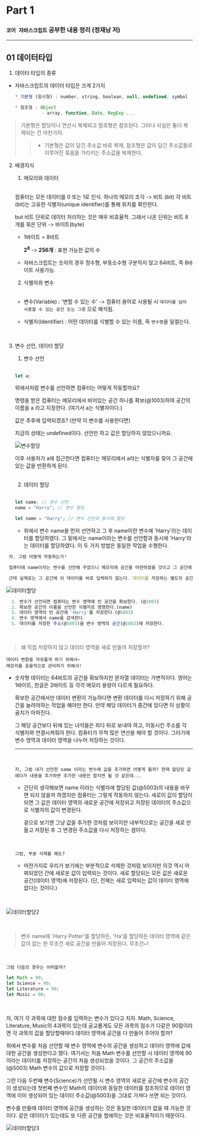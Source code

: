 # Part 1

### `코어 자바스크립트` 공부한 내용 정리 (정재남 저)

---

## 01 데이터타입

1. 데이터 타입의 종류

- 자바스크립트의 데이터 타입은 크게 2가지

  ```js
  * 기본형 (원시형) : number, string, boolean, null, undefined, symbol

  * 참조형 : Object
            - array, function, Date, RegExp ...
  ```

> 기본형은 할당이나 연산시 복제되고 참조형은 참조된다.
> 그러나 사실은 둘다 복제되는 건 마찬가지.
>
> > - 기본형은 값이 담긴 주소값 바로 복제, 참조형은 값이 담긴 주소값들로 이루어진 묶음을 가리키는 주소값을 복제한다.

2.  배경지식

    1. 메모리와 데이터

      <br>

    컴퓨터는 모든 데이터를 0 또는 1로 인식.
    하나의 메모리 조각 -> 비트 (bit)
    각 비트(bit)는 고유한 식별자(unique identifier)를 통해 위치를 확인한다.

    but 비트 단위로 데이터 처리하는 것은 매우 비효율적.
    그래서 나온 단위는 비트 8개를 묶은 단위 -> 바이트(byte)

    - 1바이트 = 8비트

      **2<sup>8</sup>** -> **256개** : 표현 가능한 값의 수

    - 자바스크립트는 숫자의 경우 정수형, 부동소수형 구분하지 않고 64비트, 즉 8바이트 사용가능.

    2. 식별자와 변수

    <br>

    - 변수(Variable) : '변할 수 있는 수' -> 컴퓨터 용어로 사용될 시 `데이터를 담아 사용할 수 있는 공간 또는 그릇` 으로 해석됨.
    - 식별자(Identifier) : 어떤 데이터를 식별할 수 있는 이름, 즉 `변수명`을 일컬는다.

      <br>

3.  변수 선언, 데이터 할당

    1. 변수 선언

      <br>

    ```js
    let a;
    ```

    위에서처럼 변수를 선언하면 컴퓨터는 어떻게 작동할까요?

    명령을 받은 컴퓨터는 메모리에서 비어있는 공간 하나를 확보(@1003)하여 공간의 이름을 a 라고 지정한다. (여기서 a는 식별자이다.)

    값은 추후에 입력되겠죠? (만약 이 변수를 사용한다면)

    지금의 상태는 undefined이다. 선언만 하고 값은 할당하지 않았으니까요.

    ![변수할당](https://user-images.githubusercontent.com/79234473/135016129-c50690a0-2b52-45d1-ac6b-8a64b8403461.png)

    이후 사용자가 a에 접근한다면 컴퓨터는 메모리에서 a라는 식별자를 찾아 그 공간에 있는 값을 반환하게 된다.

    <br>

    2. 데이터 할당

    <br>

    ```js
    let name; // 변수 선언
    name = "Harry"; // 변수 할당

    let name = "Harry"; // 변수 선언과 동시에 할당
    ```

    - 위에서 변수 name을 먼저 선언하고 그 후 name이란 변수에 'Harry'라는 데이터를 할당하였다.
      그 밑에서는 name이라는 변수를 선언함과 동시에 'Harry'라는 데이터를 할당하였다. 이 두 가지 방법은 동일한 작업을 수행한다.

```js
 자, 그럼 어떻게 작동하는가?

 컴퓨터에 name이라는 변수를 선언해 주었으니 메모리에 공간을 마련하였을 것이고 그 공간에 'Harry'라는 데이터를 넣어주면 된다.

 근데 실제로는 그 공간에 이 데이터를 바로 입력하지 않는다. 데이터를 저장하는 별도의 공간이 존재한다.
```

![데이터할당](https://user-images.githubusercontent.com/79234473/135016133-f305a65c-beb4-425b-94f1-3639f6513a25.png)

```js
  1. 변수가 선언되면 컴퓨터는 변수 영역에 빈 공간을 확보한다. (@1003)
  2. 확보한 공간의 이름을 선언한 식별자로 명명한다.(name)
  3. 데이터 영역의 빈 공간에 'Harry'를 저장한다.(@5003)
  4. 변수 영역에서 name을 검색한다.
  5. 데이터를 저장한 주소(@5003)을 변수 영역의 공간(@1003)에 저장한다.
```

  <br>

> 왜 직접 저장하지 않고 데이터 영역을 새로 만들어 저장할까?

    데이터 변환을 자유롭게 하기 위해서~
    메모리를 효율적으로 관리하기 위해서!

- 숫자형 데이터는 64비트의 공간을 확보하지만 문자열 데이터는 가변적이다. 영어는 1바이트, 한글은 2바이트 등 각각 메모리 용량이 다르게 필요하다.

  확보한 공간에서만 데이터 변환이 가능하다면 변환 데이터를 다시 저장하기 위해 공간을 늘려야하는 작업을 해야만 한다. 만약 해당 데이터가 중간에 있다면 이 상황이 골치가 아파진다.

  그 해당 공간보다 뒤에 있는 녀석들은 죄다 뒤로 보내야 하고, 이동시킨 주소를 각 식별자와 연결시켜줘야 한다. 컴퓨터가 무척 많은 연산을 해야 할 것이다. 그러기에 변수 영역과 데이터 영역을 나누어 저장하는 것이다.

  ***

  <br>

      자, 그럼 내가 선언한 name 이라는 변수에 값을 추가하면 어떻게 될까? 현재 할당된 값에다가 내용을 추가하면 추가한 내용만 합치면 될 것 같은데...

  - 간단히 생각해보면 name 이라는 식별자에 할당된 값(@5003)의 내용을 바꾸면 되지 않을까 하겠지만 컴퓨터는 그렇게 작동하지 않는다. 새로이 값이 할당이 되면 그 값은 데이터 영역의 새로운 공간에 저장되고 저장된 데이터의 주소값으로 식별자의 값이 변경된다.

    겉으로 보기엔 그냥 값을 추가한 것처럼 보이지만 내부적으로는 공간을 새로 만들고 저장된 후 그 변경된 주소값을 다시 저장하는 셈이다.

    <br>

  ```
  그럼, 부분 삭제를 해도?
  ```

  - 마찬가지로 우리가 보기에는 부분적으로 삭제한 것처럼 보이지만 이것 역시 어찌되었던 간에 새로운 값이 입력되는 것이다. 새로 할당되는 모든 값은 새로운 공간(데이터 영역)에 저장된다. (단, 전제는 새로 입력되는 값이 데이터 영역에 없다는 것이다.)

<br>

![데이터할당2](https://user-images.githubusercontent.com/79234473/135081883-0cea60bf-0aa3-43e6-b183-24f548dda77e.png)

  <br>

> 변수 name에 'Harry Potter'를 할당하든, 'Ha'를 할당하든 데이터 영역에 같은 값이 없는 한 무조건 새로 공간을 만들어 저장된다. 무조건~!

<br>

    그럼 다음의 경우는 어떠할까?

```js
let Math = 90;
let Science = 90;
let Literature = 90;
let Music = 90;
```

  <br>

자, 여기 각 과목에 대한 점수를 입력하는 변수가 있다고 치자. Math, Science, Literature, Music의 4과목이 있는데 공교롭게도 모든 과목의 점수가 다같은 90점이라면 각 과목의 값을 할당할때마다 데이터 영역에 공간을 다 만들어 주어야 할까?

위에서 변수를 처음 선언할 때 변수 영역에 변수의 공간을 생성하고 데이터 영역에 값에 대한 공간을 생성한다고 했다. 여기서는 처음 Math 변수를 선언할 시 데이터 영역에 90 이라는 데이터를 저장하는 공간이 처음 생성되었을 것이다. 그 공간의 주소값을 (@5003) Math 변수의 값으로 저장할 것이다.

그런 다음 두번째 변수(Science)가 선언될 시 변수 영역의 새로운 공간에 변수의 공간이 생성되는데 첫번째 변수인 Math의 데이터와 동일한 데이터를 참조하므로 데이터 영역에 이미 생성되어 있는 데이터 주소값(@5003)을 그대로 가져다 쓰면 되는 것이다.

변수를 만들때 데이터 영역에 공간을 생성하는 것은 동일한 데이터가 없을 때 가능한 것이다. 같은 데이터가 있는데도 또 다른 공간을 할애하는 것은 비효율적이기 때문이다.

![데이터할당3](https://user-images.githubusercontent.com/79234473/135082347-256bba4a-634c-43cd-9b01-a3839995297f.png)
